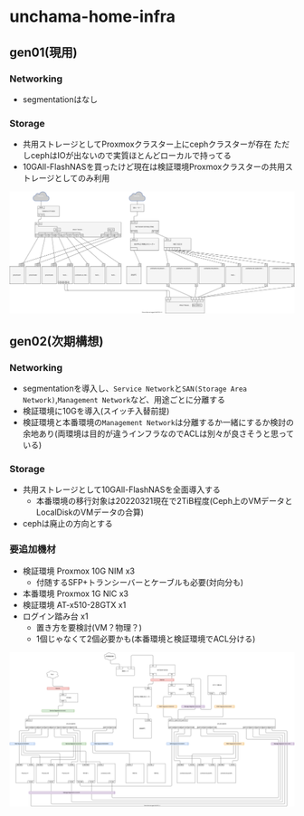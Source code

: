 # unchama-home-infra

## gen01(現用)

### Networking

- segmentationはなし

### Storage

- 共用ストレージとしてProxmoxクラスター上にcephクラスターが存在 ただしcephはIOが出ないので実質ほとんどローカルで持ってる
- 10GAll-FlashNASを買ったけど現在は検証環境Proxmoxクラスターの共用ストレージとしてのみ利用

![図](./diagrams/unchama-home-infra-gen01.drawio.svg)

## gen02(次期構想)

### Networking

- segmentationを導入し、`Service Network`と`SAN(Storage Area Network)`,`Management Network`など、用途ごとに分離する
- 検証環境に10Gを導入(スイッチ入替前提)
- 検証環境と本番環境の`Management Network`は分離するか一緒にするか検討の余地あり(両環境は目的が違うインフラなのでACLは別々が良さそうと思っている)

### Storage

- 共用ストレージとして10GAll-FlashNASを全面導入する
  - 本番環境の移行対象は20220321現在で2TiB程度(Ceph上のVMデータとLocalDiskのVMデータの合算)
- cephは廃止の方向とする

### 要追加機材

- 検証環境 Proxmox 10G NIM x3
  - 付随するSFP+トランシーバーとケーブルも必要(対向分も)
- 本番環境 Proxmox 1G NIC x3
- 検証環境 AT-x510-28GTX x1
- ログイン踏み台 x1
  - 置き方を要検討(VM？物理？)
  - 1個じゃなくて2個必要かも(本番環境と検証環境でACL分ける)

![図](./diagrams/unchama-home-infra-gen02.drawio.svg)

